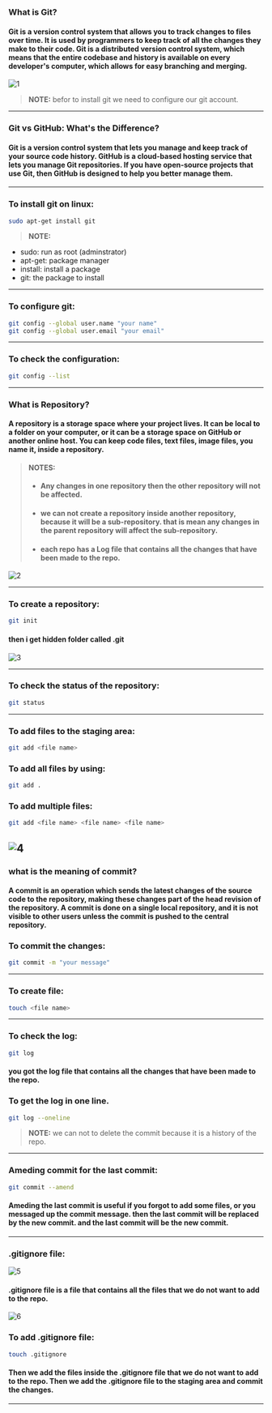 ### What is Git?
#### Git is a version control system that allows you to track changes to files over time. It is used by programmers to keep track of all the changes they make to their code. Git is a distributed version control system, which means that the entire codebase and history is available on every developer's computer, which allows for easy branching and merging.

![1](./images/1.png)

> __NOTE:__  befor to install git we need to configure our git account.

----

### Git vs GitHub: What's the Difference?
#### Git is a version control system that lets you manage and keep track of your source code history. GitHub is a cloud-based hosting service that lets you manage Git repositories. If you have open-source projects that use Git, then GitHub is designed to help you better manage them.


---- 

### To install git on linux:
```bash
sudo apt-get install git
```

> __NOTE:__
- sudo: run as root (adminstrator)
- apt-get: package manager
- install: install a package
- git: the package to install

---- 

### To configure git:
```bash
git config --global user.name "your name"
git config --global user.email "your email"
```

---- 

### To check the configuration:
```bash
git config --list
```
----

### What is Repository?
#### A repository is a storage space where your project lives. It can be local to a folder on your computer, or it can be a storage space on GitHub or another online host. You can keep code files, text files, image files, you name it, inside a repository.

> __NOTES:__ 
> - #### Any changes in one repository then the other repository will not be affected.
> - #### we can not create a repository inside another repository, because it will be a sub-repository. that is mean any changes in the parent repository will affect the sub-repository.
> - #### each repo has a Log file that contains all the changes that have been made to the repo.

![2](./images/2.png)


---- 

### To create a repository:
```bash
git init
```
#### then i get hidden folder called .git 

![3](./images/3.png)

--- 

### To check the status of the repository:
```bash
git status
```
---

### To add files to the staging area:
```bash
git add <file name>
```
### To add all files by using:
```bash
git add .
```

### To add multiple files:
```bash
git add <file name> <file name> <file name>
```

![4](./images/4.png)
---

### what is the meaning of commit?
#### A commit is an operation which sends the latest changes of the source code to the repository, making these changes part of the head revision of the repository. A commit is done on a single local repository, and it is not visible to other users unless the commit is pushed to the central repository.

### To commit the changes:
```bash
git commit -m "your message"
```

--- 

### To create file: 
```bash
touch <file name>
```

--- 

### To check the log:
```bash
git log
```
#### you got the log file that contains all the changes that have been made to the repo.

### To get the log in one line. 
 ```bash 
 git log --oneline 
 ``` 

> __NOTE:__ we can not to delete the commit because it is a history of the repo.

---

### Ameding commit for  the last commit:
```bash
git commit --amend 
```
#### Ameding the last commit is useful if you forgot to add some files, or you messaged up the commit message. then the last commit will be replaced by the new commit. and the last commit will be the new commit. 

---

### .gitignore file:
![5](./images/5.png)

#### .gitignore file is a file that contains all the files that we do not want to add to the repo.

![6](./images/6.png)


### To add .gitignore file:
```bash
touch .gitignore
``` 
#### Then we add the files  inside the .gitignore file that we do not want to add to the repo. Then we add the .gitignore file to the staging area and commit the changes.

---